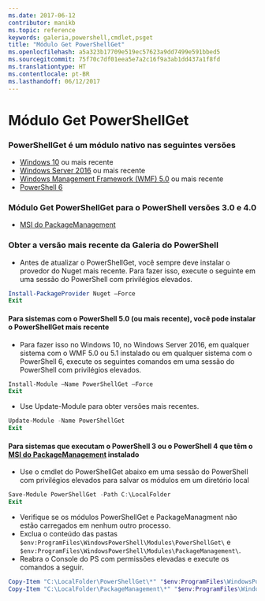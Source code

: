 ```yaml
---
ms.date: 2017-06-12
contributor: manikb
ms.topic: reference
keywords: galeria,powershell,cmdlet,psget
title: "Módulo Get PowerShellGet"
ms.openlocfilehash: a5a323b17709e519ec57623a9dd7499e591bbed5
ms.sourcegitcommit: 75f70c7df01eea5e7a2c16f9a3ab1dd437a1f8fd
ms.translationtype: HT
ms.contentlocale: pt-BR
ms.lasthandoff: 06/12/2017
---
```

<a name="get-powershellget-module"></a>Módulo Get PowerShellGet
========================

### <a name="powershellget-is-an-in-box-module-in-the-following-releases"></a>PowerShellGet é um módulo nativo nas seguintes versões
- [Windows 10](https://www.microsoft.com/en-us/windows/get-windows-10) ou mais recente
- [Windows Server 2016](https://technet.microsoft.com/en-us/windows-server-docs/get-started/windows-server-2016) ou mais recente
- [Windows Management Framework (WMF) 5.0](https://www.microsoft.com/en-us/download/details.aspx?id=50395) ou mais recente
- [PowerShell 6](https://github.com/PowerShell/PowerShell/releases)

### <a name="get-powershellget-module-for-powershell-versions-30-and-40"></a>Módulo Get PowerShellGet para o PowerShell versões 3.0 e 4.0
- [MSI do PackageManagement](http://go.microsoft.com/fwlink/?LinkID=746217&clcid=0x409) 

### <a name="get-the-latest-version-from-powershell-gallery"></a>Obter a versão mais recente da Galeria do PowerShell

- Antes de atualizar o PowerShellGet, você sempre deve instalar o provedor do Nuget mais recente. Para fazer isso, execute o seguinte em uma sessão do PowerShell com privilégios elevados.
```powershell
Install-PackageProvider Nuget –Force
Exit
```

#### <a name="for-systems-with-powershell-50-or-newer-you-can-install-the-latest-powershellget"></a>Para sistemas com o PowerShell 5.0 (ou mais recente), você pode instalar o PowerShellGet mais recente 
- Para fazer isso no Windows 10, no Windows Server 2016, em qualquer sistema com o WMF 5.0 ou 5.1 instalado ou em qualquer sistema com o PowerShell 6, execute os seguintes comandos em uma sessão do PowerShell com privilégios elevados.
```powershell
Install-Module –Name PowerShellGet –Force
Exit
```

- Use Update-Module para obter versões mais recentes.
```powershell
Update-Module -Name PowerShellGet
Exit
```

#### <a name="for-systems-running-powershell-3-or-powershell-4-that-have-installed-the-packagemanagement-msihttpgomicrosoftcomfwlinklinkid746217clcid0x409"></a>Para sistemas que executam o PowerShell 3 ou o PowerShell 4 que têm o [MSI do PackageManagement](http://go.microsoft.com/fwlink/?LinkID=746217&clcid=0x409) instalado

- Use o cmdlet do PowerShellGet abaixo em uma sessão do PowerShell com privilégios elevados para salvar os módulos em um diretório local

```powershell
Save-Module PowerShellGet -Path C:\LocalFolder
Exit
```

- Verifique se os módulos PowerShellGet e PackageManagment não estão carregados em nenhum outro processo.
- Exclua o conteúdo das pastas `$env:ProgramFiles\WindowsPowerShell\Modules\PowerShellGet\` e `$env:ProgramFiles\WindowsPowerShell\Modules\PackageManagement\`.
- Reabra o Console do PS com permissões elevadas e execute os comandos a seguir.

```powershell
Copy-Item "C:\LocalFolder\PowerShellGet\*" "$env:ProgramFiles\WindowsPowerShell\Modules\PowerShellGet\" -Recurse -Force
Copy-Item "C:\LocalFolder\PackageManagement\*" "$env:ProgramFiles\WindowsPowerShell\Modules\PackageManagement\" -Recurse -Force